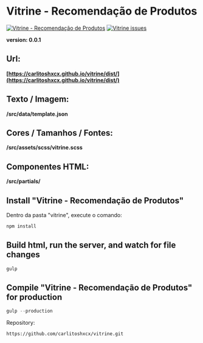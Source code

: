 # Vitrine - Recomendação de Produtos

[![Vitrine - Recomendação de Produtos](https://img.shields.io/badge/carlitoshxcx%20Vitrine-0.0.1-orange.svg)](https://github.com/carlitoshxcx/vitrine/projects)
[![Vitrine issues](https://img.shields.io/badge/carlitoshxcx%20Vitrine%20Issues-0-yellow.svg)](https://github.com/carlitoshxcx/vitrine/issues)

__version: 0.0.1__

## Url:
__[https://carlitoshxcx.github.io/vitrine/dist/](https://carlitoshxcx.github.io/vitrine/dist/)__

## Texto / Imagem:
__/src/data/template.json__

## Cores / Tamanhos / Fontes:
__/src/assets/scss/vitrine.scss__

## Componentes HTML:
__/src/partials/__



## Install "Vitrine - Recomendação de Produtos"
Dentro da pasta "vitrine", execute o comando:

```javascript
npm install
```

## Build html, run the server, and watch for file changes
```javascript
gulp
```

## Compile "Vitrine - Recomendação de Produtos" for production
```javascript
gulp --production
```


Repository:
```
https://github.com/carlitoshxcx/vitrine.git
```